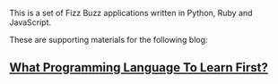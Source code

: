 This is a set of Fizz Buzz applications written in Python, Ruby and JavaScript.

These are supporting materials for the following blog:

## [What Programming Language To Learn First?](https://ianrobinson.net/what-programming-language-to-learn-first/)
